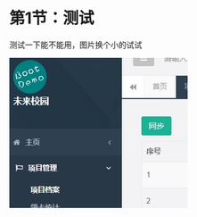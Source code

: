 ﻿# 第1节：测试

测试一下能不能用，图片换个小的试试

![测试](https://github.com/wenyuzou/wenyuzou/blob/master/%E6%B5%8B%E8%AF%95.jpg)
